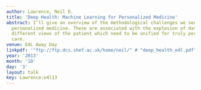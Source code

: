 ```yaml
---
author: Lawrence, Neil D.
title: 'Deep Health: Machine Learning for Personalized Medicine'
abstract: I’ll give an overview of the methodological challenges we see arising in
  personalized medicine. These are associated with the explosion of data giving us
  different views of the patient which need to be unified for truly personalized health
  care.
venue: E4L Away Day
linkpdf: '"ftp://ftp.dcs.shef.ac.uk/home/neil/" # "deep_health_e4l.pdf"'
year: '2013'
month: '10'
day: '3'
layout: talk
key: Lawrence:e4l13
---
```

